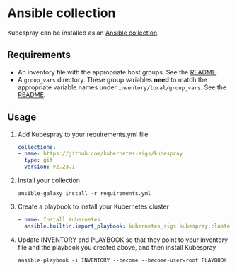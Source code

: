 # Ansible collection

Kubespray can be installed as an [Ansible collection](https://docs.ansible.com/ansible/latest/user_guide/collections_using.html).

## Requirements

- An inventory file with the appropriate host groups. See the [README](../README.md#usage).
- A `group_vars` directory. These group variables **need** to match the appropriate variable names under `inventory/local/group_vars`. See the [README](../README.md#usage).

## Usage

1. Add Kubespray to your requirements.yml file

   ```yaml
   collections:
   - name: https://github.com/kubernetes-sigs/kubespray
     type: git
     version: v2.23.1
   ```

2. Install your collection

   ```ShellSession
   ansible-galaxy install -r requirements.yml
   ```

3. Create a playbook to install your Kubernetes cluster

   ```yaml
   - name: Install Kubernetes
     ansible.builtin.import_playbook: kubernetes_sigs.kubespray.cluster
   ```

4. Update INVENTORY and PLAYBOOK so that they point to your inventory file and the playbook you created above, and then install Kubespray

   ```ShellSession
   ansible-playbook -i INVENTORY --become --become-user=root PLAYBOOK
   ```
